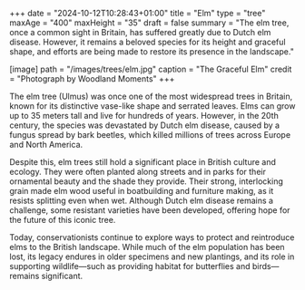 +++
date = "2024-10-12T10:28:43+01:00"
title = "Elm"
type = "tree"
maxAge = "400"
maxHeight = "35"
draft = false
summary = "The elm tree, once a common sight in Britain, has suffered greatly due to Dutch elm disease. However, it remains a beloved species for its height and graceful shape, and efforts are being made to restore its presence in the landscape."

[image]
path = "/images/trees/elm.jpg"
caption = "The Graceful Elm"
credit = "Photograph by Woodland Moments"
+++

The elm tree (Ulmus) was once one of the most widespread trees in Britain, known for its distinctive vase-like shape and serrated leaves. Elms can grow up to 35 meters tall and live for hundreds of years. However, in the 20th century, the species was devastated by Dutch elm disease, caused by a fungus spread by bark beetles, which killed millions of trees across Europe and North America.

Despite this, elm trees still hold a significant place in British culture and ecology. They were often planted along streets and in parks for their ornamental beauty and the shade they provide. Their strong, interlocking grain made elm wood useful in boatbuilding and furniture making, as it resists splitting even when wet. Although Dutch elm disease remains a challenge, some resistant varieties have been developed, offering hope for the future of this iconic tree.

Today, conservationists continue to explore ways to protect and reintroduce elms to the British landscape. While much of the elm population has been lost, its legacy endures in older specimens and new plantings, and its role in supporting wildlife—such as providing habitat for butterflies and birds—remains significant.
